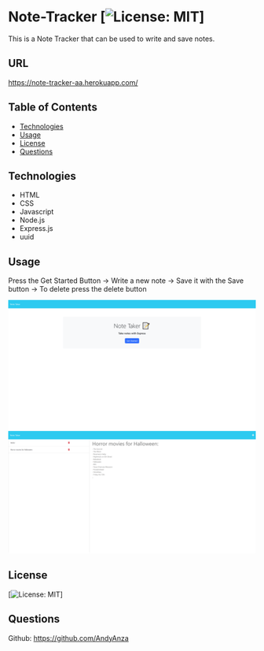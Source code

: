 # Note-Tracker [![License: MIT](https://img.shields.io/badge/License-MIT-yellow.svg)]
This is a Note Tracker that can be used to write and save notes.

## URL

https://note-tracker-aa.herokuapp.com/

## Table of Contents

- [Technologies](#technologies)
- [Usage](#usage)
- [License](#license)
- [Questions](#questions)

## Technologies

- HTML
- CSS
- Javascript
- Node.js
- Express.js
- uuid

## Usage

Press the Get Started Button -> Write a new note -> Save it with the Save button -> To delete press the delete button

![alt text](public/assets/images/1.png)
![alt text](public/assets/images/2.png)

## License

[![License: MIT](https://img.shields.io/badge/License-MIT-yellow.svg)]

## Questions

Github: <https://github.com/AndyAnza>
